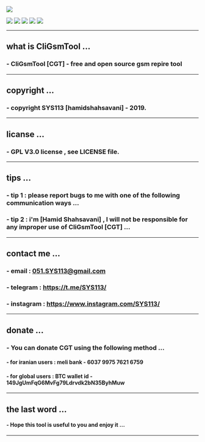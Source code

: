 ![](https://github.com/sys113/CliGsmTool/raw/master/CGT.png)

![](https://img.shields.io/github/stars/SYS113/CliGsmTool.svg)
![](https://img.shields.io/github/forks/SYS113/CliGsmTool.svg)
![](https://img.shields.io/github/tag/SYS113/CliGsmTool.svg)
![](https://img.shields.io/github/release/SYS113/CliGsmTool.svg)
![](https://img.shields.io/github/issues/SYS113/CliGsmTool.svg)

------------------------------------------------------------------------------------------------------------------

## what is CliGsmTool ...

###  - CliGsmTool [CGT] - free and open source gsm repire tool

------------------------------------------------------------------------------------------------------------------

## copyright ...

### - copyright SYS113 [hamidshahsavani] - 2019.

------------------------------------------------------------------------------------------------------------------

## licanse ...

### - GPL V3.0 license , see LICENSE file.

------------------------------------------------------------------------------------------------------------------

## tips ...

### - tip 1 : please report bugs to me with one of the following communication ways ...
### - tip 2 : i'm [Hamid Shahsavani] , I will not be responsible for any improper use of CliGsmTool [CGT] ...

------------------------------------------------------------------------------------------------------------------

## contact me ...

### - email      : 051.SYS113@gmail.com
### - telegram   : https://t.me/SYS113/
### - instagram  : https://www.instagram.com/SYS113/

------------------------------------------------------------------------------------------------------------------

## donate ...

### - You can donate CGT using the following method ...

#### 	- for iranian users :   meli bank   - 6037 9975 7621 6759
#### 	- for global  users : BTC wallet id - 149JgUmFqG6MvFg79Ldrvdk2bN35ByhMuw
	
-------------------------------------------------------------------------------------------------------------------

## the last word ...

#### - Hope this tool is useful to you and enjoy it ... 

-------------------------------------------------------------------------------------------------------------------
